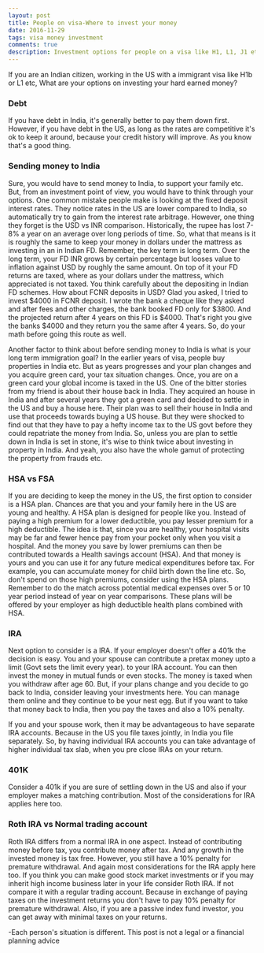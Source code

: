 ```yaml
---
layout: post
title: People on visa-Where to invest your money
date: 2016-11-29
tags: visa money investment
comments: true
description: Investment options for people on a visa like H1, L1, J1 etc
---
```

If you are an Indian citizen, working in the US with a immigrant visa like H1b or L1 etc, What are your options on investing 
your hard earned money?

### Debt
If you have debt in India, it's generally better to pay them down first. However, if you have debt in the US, as long as the rates are 
competitive it's ok to keep it around, because your credit history will improve. As you know that's a good thing. 
 
### Sending money to India
Sure, you would have to send money to India, to support your family etc. But, from an investment point of view, you would have to think through your options.
One common mistake people make is looking at the fixed deposit interest rates. They notice rates in the US are lower compared to India, so automatically try to gain from the interest rate arbitrage.
However, one thing they forget is the USD vs INR comparison. Historically, the rupee has lost 7-8% a year on an average over long periods of time. So, what that means is it is roughly the same to keep your money in dollars under the mattress as investing in an in Indian FD. Remember, the key term is long term. Over the long term, your FD INR grows by certain percentage but looses value to inflation against USD by roughly the same amount. On top of it your FD returns are taxed, where as your dollars under the mattress, which appreciated is not taxed. You think carefully about the depositing in Indian FD schemes. How about FCNR deposits in USD? Glad you asked, I tried to invest $4000 in FCNR deposit. I wrote the bank a cheque like they asked and after fees and other charges, the bank booked FD only for $3800. And the projected return after 4 years on this FD is $4000. That's right you give the banks $4000 and they return you the same after 4 years. So, do your math before going this route as well. 

Another factor to think about before sending money to India is what is your long term immigration goal? In the earlier years of visa, people buy properties in India etc. But as years progresses and your plan changes and you acquire green card, your tax situation changes. Once, you are on a green card your global income is taxed in the US. One of the bitter stories from my friend is about their house back in India. They acquired an house in India and after several years they got a green card and decided to settle in the US and buy a house here. Their plan was to sell their house in India and use that proceeds towards buying a US house. But they were shocked to find out that they have to pay a hefty income tax to the US govt before they could repatriate the money from India.
So, unless you are plan to settle down in India is set in stone, it's wise to think twice about investing in property in India. And yeah, you also have the whole gamut of protecting the property from frauds etc.
 
### HSA vs FSA
If you are deciding to keep the money in the US, the first option to consider is a HSA plan. Chances are that you and your family here in the US are young and healthy. 
A HSA plan is designed for people like you. Instead of paying a high premium for a lower deductible, you pay lesser premium for a high deductible. The idea is that, since you are healthy,
your hospital visits may be far and fewer hence pay from your pocket only when you visit a hospital. And the money you save by lower premiums can then be contributed towards a Health savings account (HSA). And that money is yours and you can use it for any future medical expenditures before tax. For example, you can accumulate money for child birth down the line etc. So, don't spend on those high premiums, consider using the HSA plans. Remember to do the match across potential medical expenses over 5 or 10 year period instead of year on year comparisons. These plans will be offered by your employer as high deductible health plans combined with HSA.

### IRA
Next option to consider is a IRA. If your employer doesn't offer a 401k the decision is easy. You and your spouse can contribute a pretax money upto a limit (Govt sets the limit every year).
to your IRA account. You can then invest the money in mutual funds or even stocks. The money is taxed when you withdraw after age 60. But, if your plans change and you decide to go back to India,
consider leaving your investments here. You can manage them online and they continue to be your nest egg. But if you want to take that money back to India, then you pay the taxes and also a 10% penalty.

If you and your spouse work, then it may be advantageous to have separate IRA accounts. Because in the US you file taxes jointly, in India you file separately. So, by having individual IRA accounts 
you can take advantage of higher individual tax slab, when you pre close IRAs on your return. 

### 401K
Consider a 401k if you are sure of settling down in the US and also if your employer makes a matching contribution. Most of the considerations for IRA applies here too. 

### Roth IRA vs Normal trading account
Roth IRA differs from a normal IRA in one aspect. Instead of contributing money before tax, you contribute money after tax. And any growth in the invested money is tax free. However, you still have a 10% penalty for premature withdrawal. And again most considerations for the IRA apply here too. If you think you can make good stock market investments or if you may inherit high income business later in your life consider Roth IRA. If not compare it with a regular trading account. Because in exchange of paying taxes on the investment returns you don't have to pay 10% penalty for premature withdrawal. Also, if you are a passive index fund investor, you can get away with minimal taxes on your returns. 

  -Each person's situation is different. This post is not a legal or a financial planning advice
